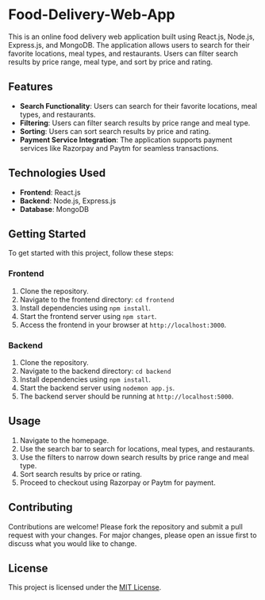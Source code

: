 # Food-Delivery-Web-App

This is an online food delivery web application built using React.js, Node.js, Express.js, and MongoDB. The application allows users to search for their favorite locations, meal types, and restaurants. Users can filter search results by price range, meal type, and sort by price and rating.

## Features

- **Search Functionality**: Users can search for their favorite locations, meal types, and restaurants.
- **Filtering**: Users can filter search results by price range and meal type.
- **Sorting**: Users can sort search results by price and rating.
- **Payment Service Integration**: The application supports payment services like Razorpay and Paytm for seamless transactions.

## Technologies Used

- **Frontend**: React.js
- **Backend**: Node.js, Express.js
- **Database**: MongoDB

## Getting Started

To get started with this project, follow these steps:

### Frontend

1. Clone the repository.
2. Navigate to the frontend directory: `cd frontend`
3. Install dependencies using `npm install`.
4. Start the frontend server using `npm start`.
5. Access the frontend in your browser at `http://localhost:3000`.

### Backend

1. Clone the repository.
2. Navigate to the backend directory: `cd backend`
3. Install dependencies using `npm install`.
4. Start the backend server using `nodemon app.js`.
5. The backend server should be running at `http://localhost:5000`.

## Usage

1. Navigate to the homepage.
2. Use the search bar to search for locations, meal types, and restaurants.
3. Use the filters to narrow down search results by price range and meal type.
4. Sort search results by price or rating.
5. Proceed to checkout using Razorpay or Paytm for payment.

## Contributing

Contributions are welcome! Please fork the repository and submit a pull request with your changes. For major changes, please open an issue first to discuss what you would like to change.

## License

This project is licensed under the [MIT License](LICENSE).
